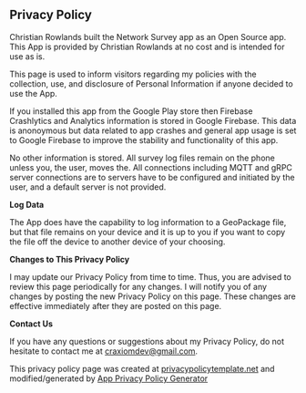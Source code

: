 ## Privacy Policy

Christian Rowlands built the Network Survey app as an Open Source app. This App is provided by Christian Rowlands at no cost and is intended for use as is.

This page is used to inform visitors regarding my policies with the collection, use, and disclosure of Personal Information if anyone decided to use the App.

If you installed this app from the Google Play store then Firebase Crashlytics and Analytics information is stored in Google Firebase. This data is anonoymous
but data related to app crashes and general app usage is set to Google Firebase to improve the stability and functionality of this app.

No other information is stored. All survey log files remain on the phone unless you, the user, moves the. All connections including MQTT and gRPC server connections
are to servers have to be configured and initiated by the user, and a default server is not provided.

**Log Data**

The App does have the capability to log information to a GeoPackage file, but that file remains on your device and it is up to you if you want to copy the file off the device to another device of your choosing.

**Changes to This Privacy Policy**

I may update our Privacy Policy from time to time. Thus, you are advised to review this page periodically for any changes. I will notify you of any changes by posting the new Privacy Policy on this page. These changes are effective immediately after they are posted on this page.

**Contact Us**

If you have any questions or suggestions about my Privacy Policy, do not hesitate to contact me at craxiomdev@gmail.com.

This privacy policy page was created at [privacypolicytemplate.net](https://privacypolicytemplate.net) and modified/generated by [App Privacy Policy Generator](https://app-privacy-policy-generator.firebaseapp.com/)